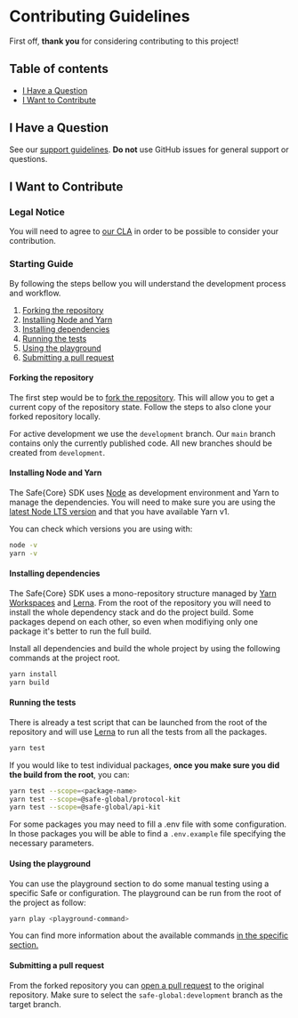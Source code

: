# Contributing Guidelines

First off, **thank you** for considering contributing to this project!

## Table of contents

- [I Have a Question](#i-have-a-question)
- [I Want to Contribute](#i-want-to-contribute)

## <a name="i-have-a-question">I Have a Question</a>

See our [support guidelines](https://github.com/safe-global/safe-core-sdk/tree/main/SUPPORT.md). **Do not** use GitHub issues for general support or questions.

## <a name="i-want-to-contribute">I Want to Contribute</a>
### Legal Notice
You will need to agree to [our CLA](https://safe.global/cla) in order to be possible to consider your contribution.

### Starting Guide

By following the steps bellow you will understand the development process and workflow.
1. [Forking the repository](#forking-the-repository)
2. [Installing Node and Yarn](#installing-node-and-yarn)
3. [Installing dependencies](#installing-dependencies)
4. [Running the tests](#running-the-tests)
5. [Using the playground](#using-the-playground)
6. [Submitting a pull request](#submitting-a-pull-request)

#### Forking the repository

The first step would be to [fork the repository](https://docs.github.com/en/pull-requests/collaborating-with-pull-requests/working-with-forks/fork-a-repo#forking-a-repository). This will allow you to get a current copy of the repository state. Follow the steps to also clone your forked repository locally.

For active development we use the `development` branch. Our `main` branch contains only the currently published code. All new branches should be created from `development`.

#### Installing Node and Yarn

The Safe{Core} SDK uses [Node](https://nodejs.org) as development environment and Yarn to manage the dependencies. You will need to make sure you are using the [latest Node LTS version](https://nodejs.org/en/about/previous-releases) and that you have available Yarn v1.

You can check which versions you are using with:

```bash
node -v
yarn -v
```

#### Installing dependencies    

The Safe{Core} SDK uses a mono-repository structure managed by [Yarn Workspaces](https://classic.yarnpkg.com/lang/en/docs/workspaces/) and [Lerna](https://lerna.js.org). From the root of the repository you will need to install the whole dependency stack and do the project build. Some packages depend on each other, so even when modifiying only one package it's better to run the full build.

Install all dependencies and build the whole project by using the following commands at the project root.

```bash
yarn install
yarn build
```

#### Running the tests

There is already a test script that can be launched from the root of the repository and will use [Lerna](https://lerna.js.org) to run all the tests from all the packages.

```bash
yarn test
```

If you would like to test individual packages, **once you make sure you did the build from the root**, you can:

```bash
yarn test --scope=<package-name>
yarn test --scope=@safe-global/protocol-kit
yarn test --scope=@safe-global/api-kit
```

For some packages you may need to fill a .env file with some configuration. In those packages you will be able to find a `.env.example` file specifying the necessary parameters.

#### Using the playground

You can use the playground section to do some manual testing using a specific Safe or configuration. The playground can be run from the root of the project as follow:

```bash
yarn play <playground-command>
```

You can find more information about the available commands [in the specific section.](https://github.com/safe-global/safe-core-sdk/tree/main/playground)

#### Submitting a pull request

From the forked repository you can [open a pull request](https://docs.github.com/en/pull-requests/collaborating-with-pull-requests/proposing-changes-to-your-work-with-pull-requests/creating-a-pull-request) to the original repository. Make sure to select the `safe-global:development` branch as the target branch.
